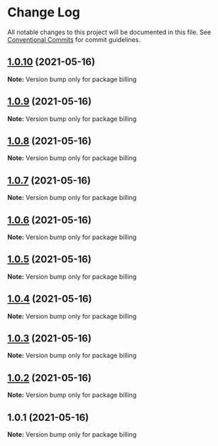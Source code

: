 # Change Log

All notable changes to this project will be documented in this file.
See [Conventional Commits](https://conventionalcommits.org) for commit guidelines.

## [1.0.10](https://github.com/yurikrupnik/mussia6/compare/billing@1.0.9...billing@1.0.10) (2021-05-16)

**Note:** Version bump only for package billing





## [1.0.9](https://github.com/yurikrupnik/mussia6/compare/billing@1.0.8...billing@1.0.9) (2021-05-16)

**Note:** Version bump only for package billing





## [1.0.8](https://github.com/yurikrupnik/mussia6/compare/billing@1.0.7...billing@1.0.8) (2021-05-16)

**Note:** Version bump only for package billing





## [1.0.7](https://github.com/yurikrupnik/mussia6/compare/billing@1.0.6...billing@1.0.7) (2021-05-16)

**Note:** Version bump only for package billing





## [1.0.6](https://github.com/yurikrupnik/mussia6/compare/billing@1.0.5...billing@1.0.6) (2021-05-16)

**Note:** Version bump only for package billing





## [1.0.5](https://github.com/yurikrupnik/mussia6/compare/billing@1.0.4...billing@1.0.5) (2021-05-16)

**Note:** Version bump only for package billing





## [1.0.4](https://github.com/yurikrupnik/mussia6/compare/billing@1.0.3...billing@1.0.4) (2021-05-16)

**Note:** Version bump only for package billing





## [1.0.3](https://github.com/yurikrupnik/mussia6/compare/billing@1.0.2...billing@1.0.3) (2021-05-16)

**Note:** Version bump only for package billing





## [1.0.2](https://github.com/yurikrupnik/mussia6/compare/billing@1.0.1...billing@1.0.2) (2021-05-16)

**Note:** Version bump only for package billing





## 1.0.1 (2021-05-16)

**Note:** Version bump only for package billing
